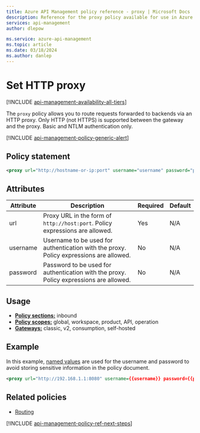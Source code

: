 ```yaml
---
title: Azure API Management policy reference - proxy | Microsoft Docs
description: Reference for the proxy policy available for use in Azure API Management. Provides policy usage, settings, and examples.
services: api-management
author: dlepow

ms.service: azure-api-management
ms.topic: article
ms.date: 03/18/2024
ms.author: danlep
---
```


# Set HTTP proxy

[!INCLUDE [api-management-availability-all-tiers](../../includes/api-management-availability-all-tiers.md)]

The `proxy` policy allows you to route requests forwarded to backends via an HTTP proxy. Only HTTP (not HTTPS) is supported between the gateway and the proxy. Basic and NTLM authentication only. 

[!INCLUDE [api-management-policy-generic-alert](../../includes/api-management-policy-generic-alert.md)]


## Policy statement

```xml
<proxy url="http://hostname-or-ip:port" username="username" password="password" />
```

## Attributes

| Attribute         | Description                                            | Required | Default |
| ----------------- | ------------------------------------------------------ | -------- | ------- |
| url      | Proxy URL in the form of `http://host:port`. Policy expressions are allowed.           | Yes      | N/A     |
| username | Username to be used for authentication with the proxy. Policy expressions are allowed. | No       | N/A     |
| password | Password to be used for authentication with the proxy. Policy expressions are allowed. | No       | N/A     |

## Usage

- [**Policy sections:**](./api-management-howto-policies.md#sections) inbound
- [**Policy scopes:**](./api-management-howto-policies.md#scopes) global, workspace, product, API, operation
-  [**Gateways:**](api-management-gateways-overview.md) classic, v2, consumption, self-hosted

## Example

In this example, [named values](api-management-howto-properties.md) are used for the username and password to avoid storing sensitive information in the policy document.

```xml
<proxy url="http://192.168.1.1:8080" username={{username}} password={{password}} />
```


## Related policies

* [Routing](api-management-policies.md#routing)

[!INCLUDE [api-management-policy-ref-next-steps](../../includes/api-management-policy-ref-next-steps.md)]